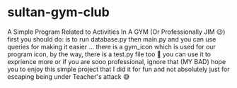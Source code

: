 # sultan-gym-club
A Simple Program Related to Activities In A GYM (Or Professionally JIM 😉)
first you should do: is to run database.py then main.py and you can use queries for making it easier ... there is a gym_icon which is used for our program icon,
by the way, there is a test.py file too 😬 you can use it to exprience more or if you are sooo professional, ignore that (MY BAD)
hope you to enjoy this simple project that I did it for fun and not absolutely just for escaping being under Teacher's attack 😅 
